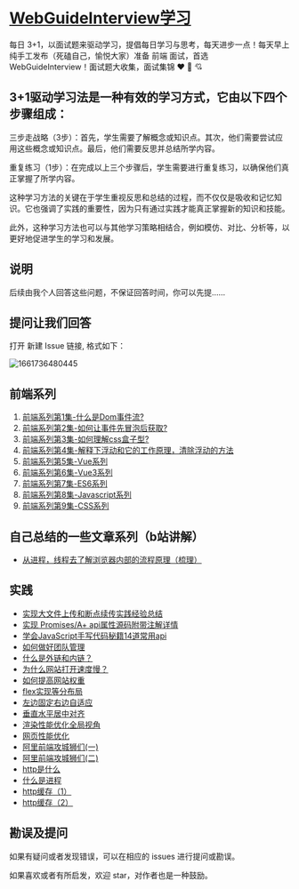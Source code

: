 # [WebGuideInterview学习](https://github.com/webVueBlog/WebGuideInterview)

每日 3+1，以面试题来驱动学习，提倡每日学习与思考，每天进步一点！每天早上纯手工发布（死磕自己，愉悦大家）准备 前端 面试，首选 WebGuideInterview！面试题大收集，面试集锦 ❤ 💝 💘

## 3+1驱动学习法是一种有效的学习方式，它由以下四个步骤组成：

三步走战略（3步）：首先，学生需要了解概念或知识点。其次，他们需要尝试应用这些概念或知识点。最后，他们需要反思并总结所学内容。

重复练习（1步）：在完成以上三个步骤后，学生需要进行重复练习，以确保他们真正掌握了所学内容。

这种学习方法的关键在于学生重视反思和总结的过程，而不仅仅是吸收和记忆知识。它也强调了实践的重要性，因为只有通过实践才能真正掌握新的知识和技能。

此外，这种学习方法也可以与其他学习策略相结合，例如模仿、对比、分析等，以更好地促进学生的学习和发展。

## 说明

后续由我个人回答这些问题，不保证回答时间，你可以先提……

## 提问让我们回答

打开 新建 Issue 链接, 格式如下：

![1661736480445](https://user-images.githubusercontent.com/59645426/187105281-339c1c8e-27a5-42d1-bafd-56adb91e8faa.png)

## 前端系列

1. [前端系列第1集-什么是Dom事件流?](https://mp.weixin.qq.com/s/rGa9sMr52it3bVAXt785Vg)
2. [前端系列第2集-如何让事件先冒泡后获取?](https://mp.weixin.qq.com/s/2MxnQKOd0JmA2B8J0_F-RA)
3. [前端系列第3集-如何理解css盒子型?](https://mp.weixin.qq.com/s/9f5yre7x9z28KTu6NVvCvg)
4. [前端系列第4集-解释下浮动和它的工作原理，清除浮动的方法](https://mp.weixin.qq.com/s/ECUpskd6E_X0a96mDwKtqw)
5. [前端系列第5集-Vue系列](https://mp.weixin.qq.com/s/JdWWWiiWgadS48phoD1mbA)
6. [前端系列第6集-Vue3系列](https://mp.weixin.qq.com/s/9v21Ao9UMEmlzBPY7EkMdw)
7. [前端系列第7集-ES6系列](https://mp.weixin.qq.com/s/buoZbssL5nPOodcyXkjxnA)
8. [前端系列第8集-Javascript系列](https://mp.weixin.qq.com/s/7WJBPZoHUQi2FixUJRdytw)
9. [前端系列第9集-CSS系列](https://mp.weixin.qq.com/s/So2814OMFSXnqdTaEDhUFg)

## 自己总结的一些文章系列（b站讲解）

- [从进程，线程去了解浏览器内部的流程原理（梳理）](https://juejin.cn/post/7155037687077044255)

## 实践

- [实现大文件上传和断点续传实践经验总结](https://github.com/webVueBlog/file-breakpoint-continue)
- [实现 Promises/A+ api属性源码附带注解详情](https://github.com/webVueBlog/promise)
- [学会JavaScript手写代码秘籍14道常用api](https://github.com/webVueBlog/fe/issues/3)
- [如何做好团队管理](https://github.com/webVueBlog/fe/issues/4)
- [什么是外链和内链？](https://github.com/webVueBlog/fe/issues/5)
- [为什么网站打开速度慢？](https://github.com/webVueBlog/fe/issues/6)
- [如何提高网站权重](https://github.com/webVueBlog/fe/issues/7)
- [flex实现等分布局](https://github.com/webVueBlog/fe/issues/8)
- [左边固定右边自适应](https://github.com/webVueBlog/fe/issues/9)
- [垂直水平居中对齐](https://github.com/webVueBlog/fe/issues/10)
- [渲染性能优化全局视角](https://github.com/webVueBlog/fe/issues/11)
- [网页性能优化](https://github.com/webVueBlog/fe/issues/16)
- [阿里前端攻城狮们(一)](https://github.com/webVueBlog/fe/issues/17)
- [阿里前端攻城狮们(二)](https://github.com/webVueBlog/fe/issues/18)
- [http是什么](https://github.com/webVueBlog/fe/issues/12)
- [什么是进程](https://github.com/webVueBlog/fe/issues/13)
- [http缓存（1）](https://github.com/webVueBlog/fe/issues/14)
- [http缓存（2）](https://github.com/webVueBlog/fe/issues/15)

## 勘误及提问

如果有疑问或者发现错误，可以在相应的 issues 进行提问或勘误。

如果喜欢或者有所启发，欢迎 star，对作者也是一种鼓励。
